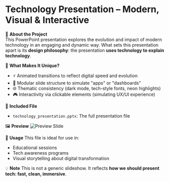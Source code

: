 # Technology Presentation – Modern, Visual & Interactive

🎯 **About the Project**  
This PowerPoint presentation explores the evolution and impact of modern technology in an engaging and dynamic way. What sets this presentation apart is its **design philosophy**: the presentation **uses technology to explain technology**.

🧠 **What Makes It Unique?**
- ⚡ Animated transitions to reflect digital speed and evolution
- 🧩 Modular slide structure to simulate "apps" or "dashboards"
- 🌐 Thematic consistency (dark mode, tech-style fonts, neon highlights)
- 🎮 Interactivity via clickable elements (simulating UX/UI experience)

📂 **Included File**
- `technology_presentation.pptx`: The full presentation file

🖼️ **Preview**
![Preview Slide](images/preview_slide.png)

📝 **Usage**
This file is ideal for use in:
- Educational sessions
- Tech awareness programs
- Visual storytelling about digital transformation

💡 **Note**
This is not a generic slideshow. It reflects **how we should present tech: fast, clean, immersive**.
